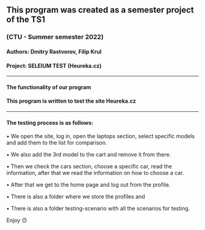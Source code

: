 ## This program was created as a semester project of the TS1

### (CTU - Summer semester 2022)

#### Authors: Dmitry Rastvorov, Filip Krul

#### Project: SELEIUM TEST (Heureka.cz)
-- -- --
#### The functionality of our program 

#### This program is written to test the site Heureka.cz
-- -- --
#### The testing process is as follows: 

• We open the site, log in, open the laptops section, select specific models and add them to the list for comparison.

• We also add the 3rd model to the cart and remove it from there.

• Then we check the cars section, choose a specific car, read the information, after that we read the information on how to choose a car. 

• After that we get to the home page and log out from the profile. 

• There is also a folder where we store the profiles and

• There is also a folder testing-scenario with all the scenarios for testing. 

Enjoy 🙃
